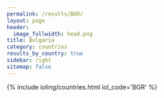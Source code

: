 ```yaml
---
permalink: /results/BGR/
layout: page
header:
  image_fullwidth: head.png
title: Bulgaria
category: countries
results_by_country: true
sidebar: right
sitemap: false
---
```


{% include ioling/countries.html iol_code='BGR' %}